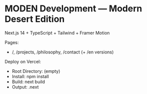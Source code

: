 # MODEN Development — Modern Desert Edition

Next.js 14 + TypeScript + Tailwind + Framer Motion

Pages:
- /, /projects, /philosophy, /contact (+ /en versions)

Deploy on Vercel:
- Root Directory: (empty)
- Install: npm install
- Build: next build
- Output: .next
